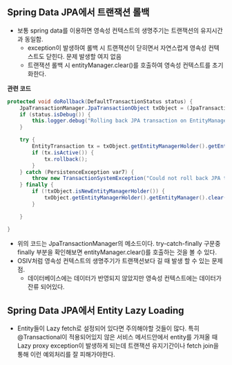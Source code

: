 
## Spring Data JPA에서 트랜잭션 롤백
- 보통 spring data를 이용하면 영속성 컨텍스트의 생명주기는 트랜잭션의 유지시간과 동일함.
  - exception이 발생하여 롤백 시 트랜잭션이 닫히면서 자연스럽게 영속성 컨텍스트도 닫힌다. 문제 발생할 여지 없음
  - 트랜잭션 롤백 시 entityManager.clear()를 호출하여 영속성 컨텍스트를 초기화한다.

**관련 코드**
```java
protected void doRollback(DefaultTransactionStatus status) {
    JpaTransactionManager.JpaTransactionObject txObject = (JpaTransactionManager.JpaTransactionObject)status.getTransaction();
    if (status.isDebug()) {
        this.logger.debug("Rolling back JPA transaction on EntityManager [" + txObject.getEntityManagerHolder().getEntityManager() + "]");
    }

    try {
        EntityTransaction tx = txObject.getEntityManagerHolder().getEntityManager().getTransaction();
        if (tx.isActive()) {
            tx.rollback();
        }
    } catch (PersistenceException var7) {
        throw new TransactionSystemException("Could not roll back JPA transaction", var7);
    } finally {
        if (!txObject.isNewEntityManagerHolder()) {
            txObject.getEntityManagerHolder().getEntityManager().clear();
        }

    }

}
```
- 위의 코드는 JpaTransactionManager의 메소드이다. try-catch-finally 구문중 finally 부분을 확인해보면 entityManager.clear()를 호출하는 것을 볼 수 있다.
- OSIV처럼 영속성 컨텍스트의 생명주기가 트랜잭션보다 길 때 발생 할 수 있는 문제점.
  - 데이터베이스에는 데이터가 반영되지 않았지만 영속성 컨텍스트에는 데이터가 잔류 되어있다.

## Spring Data JPA에서 Entity Lazy Loading
- Entity들이 Lazy fetch로 설정되어 있다면 주의해야할 것들이 많다. 특히 @Transactional이 적용되어있지 않은 서비스 메서드안에서 entity를 가져올 때 Lazy proxy exception이 발생하게 되는데 트랜잭션 유지기간이나 fetch join을 통해 이런 예외처리를 잘 피해가야한다.
